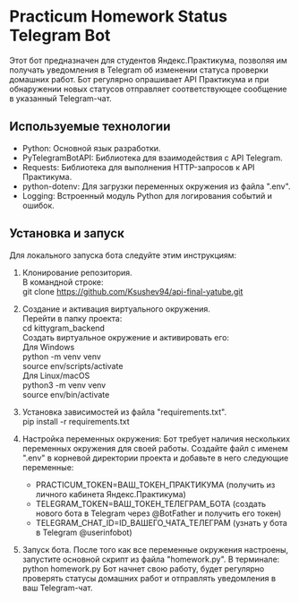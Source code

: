 # Practicum Homework Status Telegram Bot
Этот бот предназначен для студентов Яндекс.Практикума, позволяя им получать уведомления в Telegram об изменении статуса проверки домашних работ. Бот регулярно опрашивает API Практикума и при обнаружении новых статусов отправляет соответствующее сообщение в указанный Telegram-чат.


## Используемые технологии
*   Python: Основной язык разработки.
*   PyTelegramBotAPI: Библиотека для взаимодействия с API Telegram.
*   Requests: Библиотека для выполнения HTTP-запросов к API Практикума.
*   python-dotenv: Для загрузки переменных окружения из файла ".env".
*   Logging: Встроенный модуль Python для логирования событий и ошибок.


## Установка и запуск
Для локального запуска бота следуйте этим инструкциям:

1. Клонирование репозитория.  
В командной строке:  
git clone https://github.com/Ksushev94/api-final-yatube.git  

2. Создание и активация виртуального окружения.  
Перейти в папку проекта:  
cd kittygram_backend  
Создать виртуальное окружение и активировать его:  
Для Windows  
python -m venv venv  
source env/scripts/activate  
Для Linux/macOS  
python3 -m venv venv  
source env/bin/activate  

3. Установка зависимостей из файла "requirements.txt".  
pip install -r requirements.txt

5. Настройка переменных окружения:
Бот требует наличия нескольких переменных окружения для своей работы. Создайте файл с именем ".env" в корневой директории проекта и добавьте в него следующие переменные: 
   *  PRACTICUM_TOKEN=ВАШ_ТОКЕН_ПРАКТИКУМА (получить из личного кабинета Яндекс.Практикума)
   *  TELEGRAM_TOKEN=ВАШ_ТОКЕН_ТЕЛЕГРАМ_БОТА (создать нового бота в Telegram через @BotFather и получить его токен)
   *  TELEGRAM_CHAT_ID=ID_ВАШЕГО_ЧАТА_ТЕЛЕГРАМ (узнать у бота в Telegram @userinfobot)

6. Запуск бота.
После того как все переменные окружения настроены, запустите основной скрипт из файла "homework.py".
В терминале: python homework.py
Бот начнет свою работу, будет регулярно проверять статусы домашних работ и отправлять уведомления в ваш Telegram-чат.

